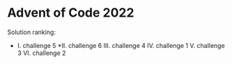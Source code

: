 # Advent of Code 2022
Solution ranking:
* I. challenge 5
*II. challenge 6
III. challenge 4
IV. challenge 1
V. challenge 3
VI. challenge 2
